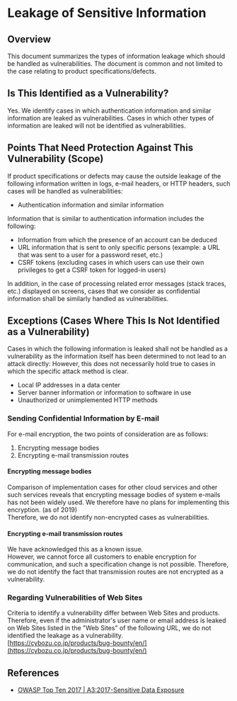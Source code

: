 Leakage of Sensitive Information
====

## Overview
This document summarizes the types of information leakage which should be handled as vulnerabilities. The document is common and not limited to the case relating to product specifications/defects.

## Is This Identified as a Vulnerability?
Yes. We identify cases in which authentication information and similar information are leaked as vulnerabilities.
Cases in which other types of information are leaked will not be identified as vulnerabilities.

## Points That Need Protection Against This Vulnerability (Scope)
If product specifications or defects may cause the outside leakage of the following information written in logs, e-mail headers, or HTTP headers, such cases will be handled as vulnerabilities:


* Authentication information and similar information

Information that is similar to authentication information includes the following:
* Information from which the presence of an account can be deduced
* URL information that is sent to only specific persons (example: a URL that was sent to a user for a password reset, etc.)
* CSRF tokens (excluding cases in which users can use their own privileges to get a CSRF token for logged-in users)

In addition, in the case of processing related error messages (stack traces, etc.) displayed on screens, cases that we consider as confidential information shall be similarly handled as vulnerabilities.

## Exceptions (Cases Where This Is Not Identified as a Vulnerability)
Cases in which the following information is leaked shall not be handled as a vulnerability as the information itself has been determined to not lead to an attack directly:
However, this does not necessarily hold true to cases in which the specific attack method is clear.

* Local IP addresses in a data center
* Server banner information or information to software in use
* Unauthorized or unimplemented HTTP methods

### Sending Confidential Information by E-mail
For e-mail encryption, the two points of consideration are as follows:

1. Encrypting message bodies
2. Encrypting e-mail transmission routes

#### Encrypting message bodies
Comparison of implementation cases for other cloud services and other such services reveals that encrypting message bodies of system e-mails has not been widely used. We therefore have no plans for implementing this encryption. (as of 2019)  
Therefore, we do not identify non-encrypted cases as vulnerabilities.

#### Encrypting e-mail transmission routes
We have acknowledged this as a known issue.  
However, we cannot force all customers to enable encryption for communication, and such a specification change is not possible. Therefore, we do not identify the fact that transmission routes are not encrypted as a vulnerability.

### Regarding Vulnerabilities of Web Sites
Criteria to identify a vulnerability differ between Web Sites and products. 
Therefore, even if the administrator's user name or email address is leaked on Web Sites listed in the "Web Sites" of the following URL, we do not identified the leakage as a vulnerability.   
[https://cybozu.co.jp/products/bug-bounty/en/](https://cybozu.co.jp/products/bug-bounty/en/)

## References

* [OWASP Top Ten 2017 | A3:2017-Sensitive Data Exposure](https://owasp.org/www-project-top-ten/2017/A3_2017-Sensitive_Data_Exposure)